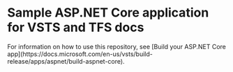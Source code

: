 <h1>Sample ASP.NET Core application for VSTS and TFS docs</h1>
For information on how to use this repository, see [Build your ASP.NET Core app](https://docs.microsoft.com/en-us/vsts/build-release/apps/aspnet/build-aspnet-core).
